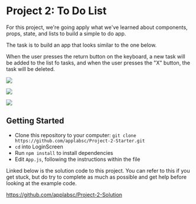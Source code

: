 # Project 2: To Do List
For this project, we're going apply what we've learned about components, props, state, and lists to build a simple to do app. 

The task is to build an app that looks similar to the one below. 

When the user presses the return button on the keyboard, a new task will be added to the list fo tasks, and when the user presses the "X" button, the task will be deleted.

![](https://s3-us-west-1.amazonaws.com/applab-sc/Curriculum/ToDoList.gif)

![](https://storage.googleapis.com/slite-api-files-production/files/e53ee156-32c8-44ac-88e2-de996d2d6c0c/LoginScreens.png)

![](https://s3-us-west-1.amazonaws.com/applab-sc/Curriculum/ToDoList.gif)

## Getting Started
* Clone this repository to your computer: `git clone https://github.com/applabsc/Project-2-Starter.git`
* `cd` into LoginScreen
* Run `npm install` to install dependencies
* Edit `App.js`, following the instructions within the file

Linked below is the solution code to this project. You can refer to this if you get stuck, but do try to complete as much as possible and get help before looking at the example code. 

https://github.com/applabsc/Project-2-Solution
